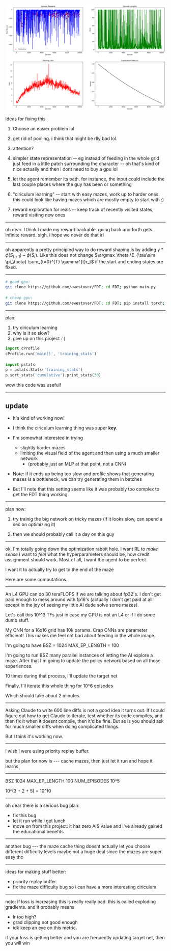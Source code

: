 ![training_plot_10000.png](training_plot_10000.png)

Ideas for fixing this 

1. Choose an easier problem lol

2. get rid of pooling. i think that might be rlly bad lol.

3. attention?

4. simpler state representation -- eg instead of feeding in the
   whole grid just feed in a little patch surrounding the
   character  -- oh that's kind of nice actually  and then i dont
   need to buy a gpu lol

5. let the agent remember its path.
for instance, the input could include the last couple places
where the guy has been or something

6. "ciriculum learning" -- start with easy mazes, work up to
   harder ones.
   this could look like having mazes which are mostly empty to
   start with :)


7. reward exploration for reals -- keep track of recently visited
   states, reward visiting new ones

---

oh dear. 
I think I made my reward hackable.
going back and forth gets infinite reward. sigh.
i hope we never do that irl

---

oh apparently a pretty principled way to do reward shaping is 
by adding $\gamma*\phi(S_{t+1}) - \phi(S_t)$.
Like this does not change $\argmax_\theta \E_{\tau\sim \pi_\theta} \sum_{t=0}^{T} \gamma^{t}r_t$ 
if the start and ending states are fixed.


---

```bash
# good gpu:
git clone https://github.com/awestover/FDT; cd FDT; python main.py

# cheap gpu: 
git clone https://github.com/awestover/FDT; cd FDT; pip install torch; pip install numpy; python main.py
```


----

plan: 
1. try ciriculum learning
2. why is it so slow?
3. give up on this project :'(



```python
import cProfile
cProfile.run('main()', 'training_stats')

import pstats
p = pstats.Stats('training_stats')
p.sort_stats('cumulative').print_stats(30)
```
wow this code was useful!



----


## update

- It's kind of working now!
- I think the ciriculum learning thing was super **key**.

- I'm somewhat interested in trying 
  - slightly harder mazes
  - limiting the visual field of the agent and then using a much smaller network 
    - (probably just an MLP at that point, not a CNN)

- Note: if it ends up being too slow and profile shows that generating mazes is a bottleneck, we can try generating them in batches

- But I'll note that this setting seems like it was probably too complex to get the FDT thing working


----

plan now:

1. try trainig the big network on tricky mazes 
(if it looks slow, can spend a sec on optimizing it)

2. then we should probably call it a day on this guy


---

ok, I'm totally going down the optimization rabbit hole. 
I want RL to *make sense*
I want to *feel* what the hyperparameters should be, how credit
assignment should work. 
Most of all, I want the agent to be perfect.

I want it to actually try to get to the end of the maze

Here are some computations.

---

An L4 GPU can do 30 teraFLOPS if we are talking about fp32's.
I don't get paid enough to mess around with fp16's (actually I
don't get paid at all! except in the joy of seeing my little AI
dude solve some mazes).

Let's call this 10^13 TFs just in case my GPU is not an L4 or if
I do some dumb stuff.

My CNN for a 16x16 grid has 10k params.
Crap CNNs are parameter efficient!
This makes me feel not bad about feeding in the whole image.

I'm going to have 
BSZ = 1024
MAX_EP_LENGTH = 100

I'm going to run BSZ many parallel instances of letting the AI
explore a maze.
After that I'm going to update the policy network based on all
those experiences.

10 times during that process, I'll update the target net

Finally, I'll iterate this whole thing for 10^6 episodes

Which should take about 2 minutes.

---

Asking Claude to write 600 line diffs is not a good idea it turns out. 
If I could figure out how to get Claude to iterate, test whether
its code compiles, and then fix it when it doesnt compile, then
it'd be fine. But as is you should ask for much smaller diffs
when doing complicated things.

But I think it's working now.


----

i wish i were using priority replay buffer. 

but the plan for now is --- cache mazes, 
then just let it run and hope it learns

----

BSZ 1024
MAX_EP_LENGTH 100
NUM_EPISODES 10^5

10^(3 + 2 + 5) = 10^10

---

oh dear there is a serious bug
plan: 
- fix this bug
- let it run while i get lunch
- move on from this project: it has zero AIS value and I've
    already gained the educational benefits

----

another bug --- the maze cache thing doesnt actually let you
choose different difficulty levels
maybe not a huge deal since the mazes are super easy tho


---

ideas for making stuff better:

- priority replay buffer
- fix the maze difficulty bug so i can have a more interesting ciriculum

----

note: if loss is increasing this is really really bad.
this is called exploding gradients. 
and it probably means 
- lr too high?
- grad clipping not good enough
- idk
keep an eye on this metric.

if your loss is getting better and you are frequently updating
target net, then you will win
